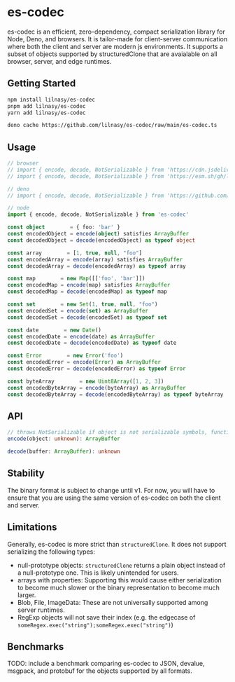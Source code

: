 # es-codec
es-codec is an efficient, zero-dependency, compact serialization library for Node, Deno, and browsers. It is tailor-made for client-server communication where both the client and server are modern js environments. It supports a subset of objects supported by structuredClone that are avaialable on all browser, server, and edge runtimes.

## Getting Started
```bash
npm install lilnasy/es-codec
pnpm add lilnasy/es-codec
yarn add lilnasy/es-codec
```
```bash
deno cache https://github.com/lilnasy/es-codec/raw/main/es-codec.ts
```

## Usage
```ts
// browser
// import { encode, decode, NotSerializable } from 'https://cdn.jsdelivr.net/gh/lilnasy/es-codec/es-codec.js'
// import { encode, decode, NotSerializable } from 'https://esm.sh/gh/lilnasy/es-codec'

// deno
// import { encode, decode, NotSerializable } from 'https://github.com/lilnasy/es-codec/raw/main/es-codec.ts'

// node
import { encode, decode, NotSerializable } from 'es-codec'

const object        = { foo: 'bar' }
const encodedObject = encode(object) satisfies ArrayBuffer
const decodedObject = decode(encodedObject) as typeof object

const array        = [1, true, null, "foo"]
const encodedArray = encode(array) satisfies ArrayBuffer
const decodedArray = decode(encodedArray) as typeof array

const map        = new Map([['foo', 'bar']])
const encodedMap = encode(map) satisfies ArrayBuffer
const decodedMap = decode(encodedMap) as typeof map

const set        = new Set(1, true, null, "foo")
const encodedSet = encode(set) as ArrayBuffer 
const decodedSet = decode(encodedSet) as typeof set

const date        = new Date()
const encodedDate = encode(date) as ArrayBuffer
const decodedDate = decode(encodedDate) as typeof date

const Error        = new Error('foo')
const encodedError = encode(Error) as ArrayBuffer
const decodedError = decode(encodedError) as typeof Error

const byteArray        = new Uint8Array([1, 2, 3])
const encodedByteArray = encode(byteArray) as ArrayBuffer
const decodedByteArray = decode(encodedByteArray) as typeof byteArray
```

## API
```ts
// throws NotSerializable if object is not serializable symbols, functions, class instances, etc.
encode(object: unknown): ArrayBuffer

decode(buffer: ArrayBuffer): unknown
```

## Stability
The binary format is subject to change until v1. For now, you will have to ensure that you are using the same version of es-codec on both the client and server.

## Limitations
Generally, es-codec is more strict than `structuredClone`. It does not support serializing the following types:
- null-prototype objects: `structuredClone` returns a plain object instead of a null-prototype one. This is likely unintended for users.
- arrays with properties: Supporting this would cause either serialization to become much slower or the binary representation to become much larger.
- Blob, File, ImageData: These are not universally supported among server runtimes.
- RegExp objects will not save their index (e.g. the edgecase of `someRegex.exec("string");someRegex.exec("string")`)


## Benchmarks
TODO: include a benchmark comparing es-codec to JSON, devalue, msgpack, and protobuf for the objects supported by all formats.
